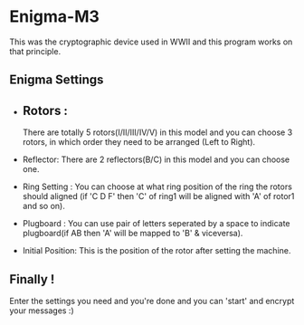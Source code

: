 # Enigma-M3
This was the cryptographic device used in WWII and this program works on that principle.

## Enigma Settings
  - ## Rotors : 
    There are totally 5 rotors(I/II/III/IV/V) in this model and you can choose 3 rotors, in which order they need to be arranged (Left to Right).
    
  - Reflector:
    There are 2 reflectors(B/C) in this model and you can choose one.
    
  - Ring Setting : 
    You can choose at what ring position of the ring the rotors should aligned (if 'C D F' then 'C' of ring1 will be aligned with 'A' of rotor1 and so on).
    
  - Plugboard :
    You can use pair of letters seperated by a space to indicate plugboard(if AB then 'A' will be mapped to 'B' & viceversa).
    
  - Initial Position:
    This is the position of the rotor after setting the machine.

## Finally !
 Enter the settings you need and you're done and you can 'start' and encrypt your messages :)
